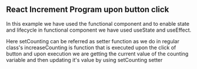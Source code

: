 ## React Increment Program upon button click
In this example we have used the functional component and to enable state and lifecycle in functional component we have used useState and useEffect. 
 
 Here setCounting can be referred as setter function as we do in regular class's
 increaseCounting is function that is executed upon the click of button and upon execution we are getting the current value of the counting variable and then updating it's value by using setCounting setter
